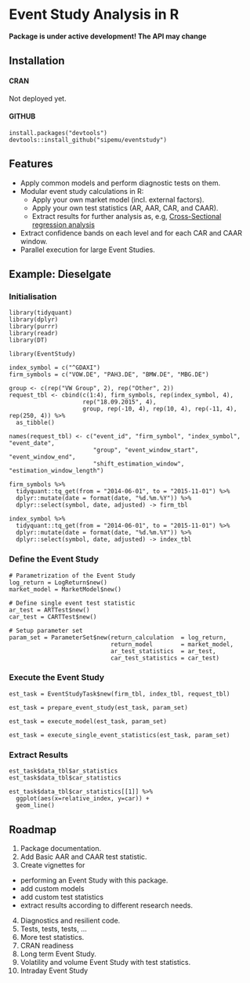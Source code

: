 # Event Study Analysis in R

**Package is under active development! The API may change**

## Installation

#### CRAN

Not deployed yet.

#### GITHUB

    install.packages("devtools")
    devtools::install_github("sipemu/eventstudy")

## Features

- Apply common models and perform diagnostic tests on them.
- Modular event study calculations in R:
  - Apply your own market model (incl. external factors).
  - Apply your own test statistics (AR, AAR, CAR, and CAAR).
  - Extract results for further analysis as, e.g, [Cross-Sectional regression analysis](https://eventstudy.de/features/cross_sectional_regression.html)
- Extract confidence bands on each level and for each CAR and CAAR window.
- Parallel execution for large Event Studies.

## Example: Dieselgate

### Initialisation

```{r}
library(tidyquant)
library(dplyr)
library(purrr)
library(readr)
library(DT)

library(EventStudy)

index_symbol = c("^GDAXI")
firm_symbols = c("VOW.DE", "PAH3.DE", "BMW.DE", "MBG.DE")

group <- c(rep("VW Group", 2), rep("Other", 2))
request_tbl <- cbind(c(1:4), firm_symbols, rep(index_symbol, 4), 
                     rep("18.09.2015", 4), 
                     group, rep(-10, 4), rep(10, 4), rep(-11, 4), rep(250, 4)) %>% 
  as_tibble()

names(request_tbl) <- c("event_id", "firm_symbol", "index_symbol", "event_date", 
                        "group", "event_window_start", "event_window_end", 
                        "shift_estimation_window", "estimation_window_length")

firm_symbols %>%
  tidyquant::tq_get(from = "2014-06-01", to = "2015-11-01") %>%
  dplyr::mutate(date = format(date, "%d.%m.%Y")) %>%
  dplyr::select(symbol, date, adjusted) -> firm_tbl

index_symbol %>%
  tidyquant::tq_get(from = "2014-06-01", to = "2015-11-01") %>%
  dplyr::mutate(date = format(date, "%d.%m.%Y")) %>%
  dplyr::select(symbol, date, adjusted) -> index_tbl
```

### Define the Event Study

```{r}
# Parametrization of the Event Study
log_return = LogReturn$new()
market_model = MarketModel$new()
```

```{r}
# Define single event test statistic
ar_test = ARTTest$new()
car_test = CARTTest$new()
```

```{r}
# Setup parameter set
param_set = ParameterSet$new(return_calculation  = log_return, 
                             return_model        = market_model,
                             ar_test_statistics  = ar_test,
                             car_test_statistics = car_test)
```

### Execute the Event Study

```{r}
est_task = EventStudyTask$new(firm_tbl, index_tbl, request_tbl)
```

```{r}
est_task = prepare_event_study(est_task, param_set)
```

```{r}
est_task = execute_model(est_task, param_set)
```

```{r}
est_task = execute_single_event_statistics(est_task, param_set)
```

### Extract Results

```{r}
est_task$data_tbl$ar_statistics
est_task$data_tbl$car_statistics

est_task$data_tbl$car_statistics[[1]] %>% 
  ggplot(aes(x=relative_index, y=car)) +
  geom_line()
```

## Roadmap

1. Package documentation.
2. Add Basic AAR and CAAR test statistic.
3. Create vignettes for 
  - performing an Event Study with this package.
  - add custom models 
  - add custom test statistics
  - extract results according to different research needs.
4. Diagnostics and resilient code.
5. Tests, tests, tests, ...
6. More test statistics.
7. CRAN readiness
8. Long term Event Study.
9. Volatility and volume Event Study with test statistics.
10. Intraday Event Study

